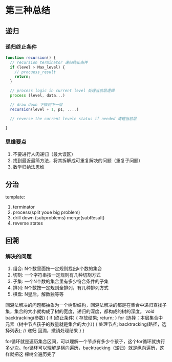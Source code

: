 # 第三种总结

## 递归
### 递归终止条件
```javascript
function recursion() {
  // recursion terminator 递归终止条件
  if (level > Max_level) {
    // procuess_result
    return;
  }

  // process logic in current level 处理当前层逻辑
  process (level, data...)

  // draw down 下探到下一层
  recursion(level + 1, p1, ....)

  // reverse the current levele status if needed 清理当前层

}
```
### 思维要点 
1. 不要进行人肉递归（最大误区）
2. 找到最近最简方法，将其拆解成可重复解决的问题（重复子问题）
3. 数学归纳法思维


## 分治
template: 
1. terminator 
2. process(split youe big problem) 
3. drill down (subproblems) merge(subResult)
4. reverse states

## 回溯
### 解决的问题
1. 组合: N个数⾥⾯按⼀定规则找出k个数的集合
2. 切割: ⼀个字符串按⼀定规则有⼏种切割⽅式
3. 子集: ⼀个N个数的集合⾥有多少符合条件的⼦集
4. 排列: N个数按⼀定规则全排列，有⼏种排列⽅式
5. 棋盘: N皇后，解数独等等

回溯法解决的问题都抽象为一个树形结构，回溯法解决的都是在集合中递归查找⼦集，集合的⼤⼩就构成了树的宽度，递归的深度，都构成的树的深度。
void backtracking(参数) {
 if (终⽌条件) {
 存放结果;
 return;
 }
 for (选择：本层集合中元素（树中节点孩⼦的数量就是集合的⼤⼩）) {
 处理节点;
 backtracking(路径，选择列表); // 递归
 回溯，撤销处理结果
 }
}

for循环就是遍历集合区间，可以理解⼀个节点有多少个孩⼦，这个for循环就执⾏多少次。for循环可以理解是横向遍历，backtracking（递归）就是纵向遍历，这样就把这
棵树全遍历完了